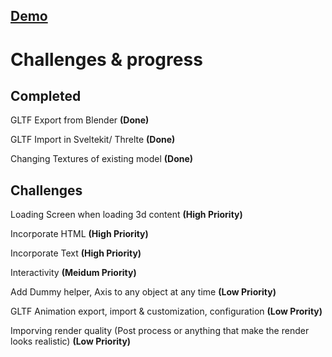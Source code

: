 ## [Demo](https://threlte-next.vercel.app/)

# Challenges & progress

## Completed

GLTF Export from Blender **(Done)**

GLTF Import in Sveltekit/ Threlte **(Done)**

Changing Textures of existing model **(Done)**

## Challenges

Loading Screen when loading 3d content **(High Priority)**

Incorporate HTML **(High Priority)**

Incorporate Text **(High Priority)**

Interactivity **(Meidum Priority)**

Add Dummy helper, Axis to any object at any time **(Low Priority)**

GLTF Animation export, import & customization, configuration **(Low Prority)**

Imporving render quality (Post process or anything that make the render looks realistic) **(Low Priority)**
